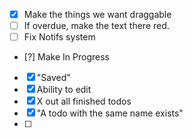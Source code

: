- [x] Make the things we want draggable
- [ ] If overdue, make the text there red.
- [ ] Fix Notifs system
- [?] Make In Progress
- [x] "Saved"
- [x] Ability to edit
- [x] X out all finished todos
- [x] "A todo with the same name exists"
- [ ] 